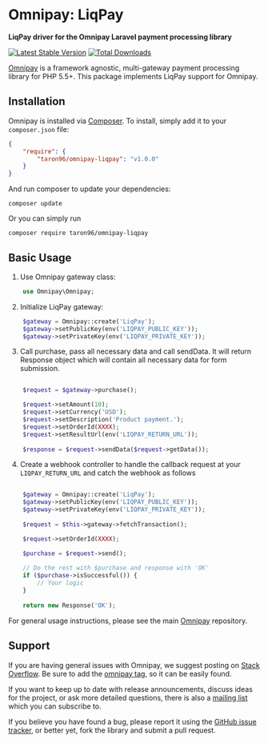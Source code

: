 # Omnipay: LiqPay

**LiqPay driver for the Omnipay Laravel payment processing library**

[![Latest Stable Version](https://poser.pugx.org/taron96/omnipay-liqpay/version.png)](https://packagist.org/packages/taron96/omnipay-liqpay)
[![Total Downloads](https://poser.pugx.org/taron96/omnipay-liqpay/d/total.png)](https://packagist.org/packages/taron96/omnipay-liqpay)

[Omnipay](https://github.com/thephpleague/omnipay) is a framework agnostic, multi-gateway payment
processing library for PHP 5.5+. This package implements LiqPay support for Omnipay.

## Installation

Omnipay is installed via [Composer](http://getcomposer.org/). To install, simply add it
to your `composer.json` file:

```json
{
    "require": {
        "taron96/omnipay-liqpay": "v1.0.0"
    }
}
```

And run composer to update your dependencies:

    composer update

Or you can simply run

    composer require taron96/omnipay-liqpay

## Basic Usage

1. Use Omnipay gateway class:

```php
    use Omnipay\Omnipay;
```

2. Initialize LiqPay gateway:

```php
    $gateway = Omnipay::create('LiqPay');
    $gateway->setPublicKey(env('LIQPAY_PUBLIC_KEY'));
    $gateway->setPrivateKey(env('LIQPAY_PRIVATE_KEY'));
```

3. Call purchase, pass all necessary data and call sendData. It will return Response object which will contain all necessary data for form submission.

```php

    $request = $gateway->purchase();

    $request->setAmount(10);
    $request->setCurrency('USD');
    $request->setDescription('Product payment.');
    $request->setOrderId(XXXX);
    $request->setResultUrl(env('LIQPAY_RETURN_URL'));
    
    $response = $request->sendData($request->getData());
```

4. Create a webhook controller to handle the callback request at your `LIQPAY_RETURN_URL` and catch the webhook as follows

```php

    $gateway = Omnipay::create('LiqPay');
    $gateway->setPublicKey(env('LIQPAY_PUBLIC_KEY'));
    $gateway->setPrivateKey(env('LIQPAY_PRIVATE_KEY'));
    
    $request = $this->gateway->fetchTransaction();

    $request->setOrderId(XXXX);

    $purchase = $request->send();
    
    // Do the rest with $purchase and response with 'OK'
    if ($purchase->isSuccessful()) {
        // Your logic
    }
    
    return new Response('OK');

```

For general usage instructions, please see the main [Omnipay](https://github.com/thephpleague/omnipay)
repository.

## Support

If you are having general issues with Omnipay, we suggest posting on
[Stack Overflow](http://stackoverflow.com/). Be sure to add the
[omnipay tag](http://stackoverflow.com/questions/tagged/omnipay), so it can be easily found.

If you want to keep up to date with release announcements, discuss ideas for the project,
or ask more detailed questions, there is also a [mailing list](https://groups.google.com/forum/#!forum/omnipay) which
you can subscribe to.

If you believe you have found a bug, please report it using the [GitHub issue tracker](https://github.com/taron96/omnipay-liqpay/issues),
or better yet, fork the library and submit a pull request.